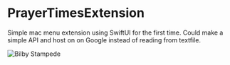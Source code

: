 # PrayerTimesExtension

Simple mac menu extension using SwiftUI for the first time. Could make a simple API and host on on Google instead of reading from textfile.

![Bilby Stampede](https://github.com/JaafarRammal/PrayerTimesExtension/demo.png)
